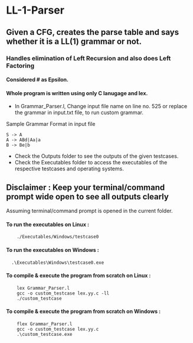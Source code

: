 # LL-1-Parser
## Given a CFG, creates the parse table and says whether it is a LL(1) grammar or not.
### Handles elimination of Left Recursion and also does Left Factoring

#### Considered # as Epsilon.
#### Whole program is written using only C lanugage and lex.

* In Grammar_Parser.l, Change input file name on line no. 525 or replace the grammar in input.txt file, to run custom grammar.

Sample Grammar Format in input file
```
S -> A
A -> ABd|Aa|a
B -> Be|b
```

* Check the Outputs folder to see the outputs of the given testcases.
* Check the Executables folder to access the executables of the respective testcases and operating systems.

## Disclaimer : Keep your terminal/command prompt wide open to see all outputs clearly

Assuming terminal/command prompt is opened in the current folder.

#### To run the executables on Linux :
```
	./Executables/Windows/testcase0
 ```

#### To run the executables on Windows :
```
  .\Executables\Windows\testcase0.exe
 ```

#### To compile & execute the program from scratch on Linux :
```
	lex Grammar_Parser.l
	gcc -o custom_testcase lex.yy.c -ll
	./custom_testcase
```

#### To compile & execute the program from scratch on Windows :
```
	flex Grammar_Parser.l
	gcc -o custom_testcase lex.yy.c
	.\custom_testcase.exe
```
